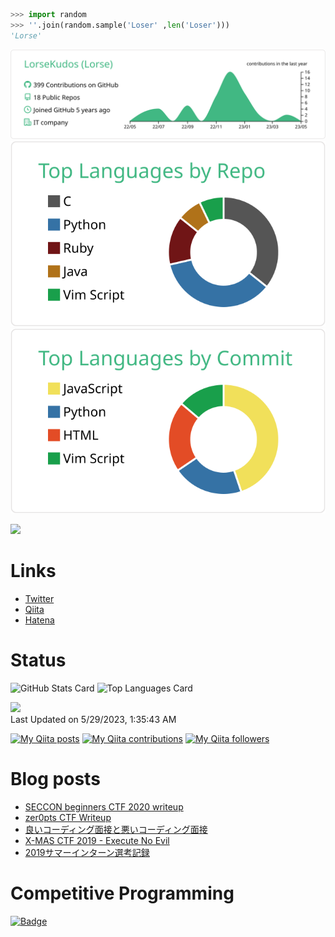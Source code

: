 ```python
>>> import random
>>> ''.join(random.sample('Loser' ,len('Loser')))
'Lorse'
```

[![](https://raw.githubusercontent.com/LorseKudos/LorseKudos/master/profile-summary-card-output/vue/0-profile-details.svg)](https://github.com/vn7n24fzkq/github-profile-summary-cards)
[![](https://raw.githubusercontent.com/LorseKudos/LorseKudos/master/profile-summary-card-output/vue/1-repos-per-language.svg)](https://github.com/vn7n24fzkq/github-profile-summary-cards)
[![](https://raw.githubusercontent.com/LorseKudos/LorseKudos/master/profile-summary-card-output/vue/2-most-commit-language.svg)](https://github.com/vn7n24fzkq/github-profile-summary-cards)

![](https://komarev.com/ghpvc/?username=LorseKudos&color=green)

# Links
- [Twitter](https://twitter.com/LorseKudos)
- [Qiita](https://qiita.com/LorseKudos)
- [Hatena](https://lorse.hatenablog.com/)

# Status
![GitHub Stats Card](https://github-readme-stats.vercel.app/api?username=LorseKudos&count_private=true&show_icons=true&theme=dracula)
![Top Languages Card](https://github-readme-stats.vercel.app/api/top-langs/?username=LorseKudos&layout=compact&theme=dracula)

<!--START_SECTION:lapras-card-->
<a href="https://lapras.com/public/Lorse" target="_blank" rel="noopener noreferrer"><img src="https://lapras-card-generator.vercel.app/api/svg?e=3.73&b=3.48&i=3.85&b1=%23020E27&b2=%230E5593&i1=%23030E21&i2=%231688BF&l=ja" width="400" ></a>  
Last Updated on 5/29/2023, 1:35:43 AM
<!--END_SECTION:lapras-card-->

[![My Qiita posts](https://qiita-badge.apiapi.app/s/LorseKudos/posts.svg)](http://qiita.com/LorseKudos)
[![My Qiita contributions](https://qiita-badge.apiapi.app/s/LorseKudos/contributions.svg)](http://qiita.com/LorseKudos)
[![My Qiita followers](https://qiita-badge.apiapi.app/s/LorseKudos/followers.svg)](http://qiita.com/LorseKudos)

<!--
[![Updated Badge](https://badges.pufler.dev/updated/LorseKudos/LorseKudos)](https://github.com/LorseKudos)
[![Commits Badge](https://badges.pufler.dev/commits/monthly/LorseKudos)](https://github.com/LorseKudos)
-->

# Blog posts
<!-- BLOG-POST-LIST:START -->
- [SECCON beginners CTF 2020 writeup](https://lorse.hatenablog.com/entry/2020/05/24/172016)
- [zer0pts CTF Writeup](https://lorse.hatenablog.com/entry/2020/03/09/092401)
- [良いコーディング面接と悪いコーディング面接](https://lorse.hatenablog.com/entry/2019/12/31/170211)
- [X-MAS CTF 2019 - Execute No Evil](https://lorse.hatenablog.com/entry/2019/12/21/215610)
- [2019サマーインターン選考記録](https://lorse.hatenablog.com/entry/2019/08/03/223000)
<!-- BLOG-POST-LIST:END -->

# Competitive Programming
[![Badge](https://cp-logo.vercel.app/atcoder/Lorse)](https://atcoder.jp/users/Lorse) 

<!--
**LorseKudos/LorseKudos** is a ✨ _special_ ✨ repository because its `README.md` (this file) appears on your GitHub profile.

Here are some ideas to get you started:

- 🔭 I’m currently working on ...
- 🌱 I’m currently learning ...
- 👯 I’m looking to collaborate on ...
- 🤔 I’m looking for help with ...
- 💬 Ask me about ...
- 📫 How to reach me: ...
- 😄 Pronouns: ...
- ⚡ Fun fact: ...
-->
